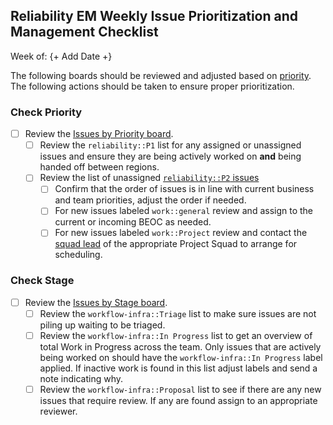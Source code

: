 ## Reliability EM Weekly Issue Prioritization and Management Checklist

Week of: {+ Add Date +}

The following boards should be reviewed and adjusted based on [priority](https://about.gitlab.com/handbook/engineering/infrastructure/team/reliability/issues.html#priority).  The following actions should  be taken to ensure proper prioritization.

### Check Priority

- [ ] Review the [Issues by Priority board](https://gitlab.com/gitlab-com/gl-infra/reliability/-/boards/3993753).
  - [ ] Review the `reliability::P1` list for any assigned or unassigned issues and ensure they are being actively worked on **and** being handed off between regions.
  - [ ] Review the list of unassigned [`reliability::P2` issues](https://gitlab.com/gitlab-com/gl-infra/reliability/-/boards/3993753?assignee_id=None)
      - [ ] Confirm that the order of issues is in line with current business and team priorities, adjust the order if needed.
      - [ ] For new issues labeled `work::general` review and assign to the current or incoming BEOC as needed.
      - [ ] For new issues labeled `work::Project` review and contact the [squad lead](https://gitlab.com/groups/gitlab-com/gl-infra/-/epics/509) of the appropriate Project Squad to arrange for scheduling.

### Check Stage
       
- [ ] Review the [Issues by Stage board](https://gitlab.com/gitlab-com/gl-infra/reliability/-/boards/3993753).
  - [ ] Review the `workflow-infra::Triage` list to make sure issues are not piling up waiting to be triaged.
  - [ ] Review the `workflow-infra::In Progress` list to get an overview of total Work in Progress across the team.  Only issues that are actively being worked on should have the `workflow-infra::In Progress` label applied.  If inactive work is found in this list adjust labels and send a note indicating why.
  - [ ] Review the `workflow-infra::Proposal` list to see if there are any new issues that require review.  If any are found assign to an appropriate reviewer.
